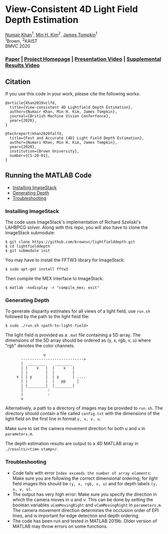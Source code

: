 
# View-Consistent 4D Light Field Depth Estimation
 [Numair Khan](https://cs.brown.edu/~nkhan6)<sup>1</sup>, 
 [Min H. Kim](http://vclab.kaist.ac.kr/minhkim/)<sup>2</sup>,
 [James Tompkin](http://www.jamestompkin.com)<sup>1</sup><br>
 <sup>1</sup>Brown, <sup>2</sup>KAIST<br>
 BMVC 2020

### [Paper]() | [Project Homepage]() | [Presentation Video]() | [Supplemental Results Video]() 

## Citation
If you use this code in your work, please cite the following works:

```
@article{khan2019vclfd,
  title={View-consistent 4D Lightfield Depth Estimation},
  author={Numair Khan, Min H. Kim, James Tompkin},
  journal={British Machine Vision Conferfence},
  year={2020},
}

@techreport(khan2020falfd,
  title={Fast and Accurate {4D} Light Field Depth Estimation},
  author={Numari Khan, Min H. Kim, James Tompkin},
  year={2020},
  institution={Brown University},
  number={CS-20-01},
}
```

## Running the MATLAB Code
* [Installing ImageStack](#installing-imagestack)
* [Generating Depth](#generating-depth)
* [Troubleshooting](#troubleshooting)

### Installing ImageStack
The code uses ImageStack's implementation of Richard Szeliski's LAHBPCG solver. Along with this repo, you will also have to clone the ImageStack submodule:

```
$ git clone https://github.com/brownvc/lightfielddepth.git
$ cd lightfielddepth
$ git submodule init
```

You may have to install the FFTW3 library for ImageStack:

```
$ sudo apt-get install fftw3
```

Then compile the MEX interface to ImageStack:

```
$ matlab -nodisplay -r "compile_mex; exit"
``` 

### Generating Depth
To generate disparity estimates for all views of a light field, use `run.sh` followed by the path to the light field file:

```$ sudo ./run.sh <path-to-light-field> ```

The light field is provided as a `.mat` file containing a 5D array. The dimensions of the 5D array should be ordered as (y, x, rgb, v, u) where "rgb" denotes the color channels. 

```
                 u              
       ---------------------------->
       |  ________    ________
       | |    x   |  |    x   |
       | |        |  |        |
     v | | y      |  | y      | ....
       | |        |  |   pp     |     
       | |________|  |________| 
       |           :
       |           :
       v
```

Alternatively, a path to a directory of images may be provided to `run.sh`. The directory should contain a file called `config.txt` with the dimensions of the light field on the first line in format `y, x, v, u`.

<bf>Make sure to set the camera movement direction for both u and v in `parameters.m`.</bf>

The depth estimation results are output to a 4D MATLAB array in `./results/<time-stamp>/`.

### Troubleshooting
- Code fails with error `Index exceeds the number of array elements`: Make sure you are following the correct dimensional
ordering; for light field images this should be `(y, x, rgb, v, u)` and for depth labels `(y, x, v, u)`.
- The output has very high error: Make sure you specify the direction in which the camera moves in u and v. This can be done by setting the boolean variables `uCamMovingRight` and `vCamMovingRight` in `parameters.m`. The camera movement direction determines the occlusion order of EPI lines, and is important for edge detection and depth ordering.
- The code has been run and tested in MATLAB 2019b. Older version of MATLAB may throw errors on some functions.

